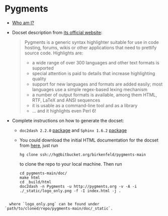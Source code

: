 Pygments
=======================

* [Who am I?](https://github.com/singularitti)

* Docset description from [its official website](http://pygments.org):

  > Pygments is a generic syntax highlighter suitable for use in code hosting, forums, wikis or other applications that need to prettify source code. Highlights are:
  >
  > - a wide range of over 300 languages and other text formats is supported
  > - special attention is paid to details that increase highlighting quality
  > - support for new languages and formats are added easily; most languages use a simple regex-based lexing mechanism
  > - a number of output formats is available, among them HTML, RTF, LaTeX and ANSI sequences
  > - it is usable as a command-line tool and as a library
  > - ... and it highlights even Perl 6!

* Complete instructions on how to generate the docset:
  * `doc2dash 2.2.0` [package](https://pypi.python.org/pypi/doc2dash) and `Sphinx 1.6.2` [package](http://www.sphinx-doc.org/en/master/)

  * You could download the initial HTML documentation for the docset from [here](https://bitbucket.org/birkenfeld/pygments-main), just run

    ```shell
    hg clone ssh://hg@bitbucket.org/birkenfeld/pygments-main
    ```

    to clone the repo to your local machine. Then run

    ```shell
    cd pygments-main/doc/
    make html
    cd _build/html
    doc2dash -n Pygments -u http://pygments.org -v -A -i ./_static/logo_only.png -f -I index.html -j .
```
    
  where `logo_only.png` can be found under `path/to/cloned/repo/pygments-main/doc/_static`.
  
  
